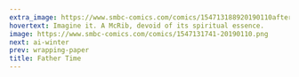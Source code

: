 ```yaml
---
extra_image: https://www.smbc-comics.com/comics/154713188920190110after.png
hovertext: Imagine it. A McRib, devoid of its spiritual essence.
image: https://www.smbc-comics.com/comics/1547131741-20190110.png
next: ai-winter
prev: wrapping-paper
title: Father Time
---
```

